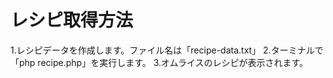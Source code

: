 # レシピ取得方法

1.レシピデータを作成します。ファイル名は「recipe-data.txt」
2.ターミナルで「php recipe.php」を実行します。
3.オムライスのレシピが表示されます。
